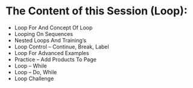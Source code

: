 # The Content of this Session (Loop): 

- Loop For And Concept Of Loop
- Looping On Sequences
- Nested Loops And Training’s
- Loop Control – Continue, Break, Label
- Loop For Advanced Examples
- Practice – Add Products To Page
- Loop – While
- Loop – Do, While
- Loop Challenge